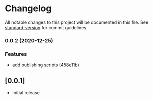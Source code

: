 # Changelog

All notable changes to this project will be documented in this file. See [standard-version](https://github.com/conventional-changelog/standard-version) for commit guidelines.

### 0.0.2 (2020-12-25)


### Features

* add publishing scripts ([458e11b](https://github.com/bt-rb/bridgetown-liquid-snippets/commit/458e11b409e0b087e81b81854ddcf0870b9d3f3f))

## [0.0.1]

- Initial release
